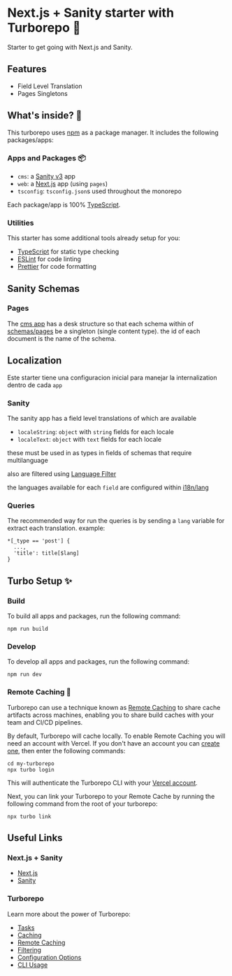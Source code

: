 # Next.js + Sanity starter with Turborepo 🚀

Starter to get going with Next.js and Sanity.

## Features
- Field Level Translation
- Pages Singletons

## What's inside? 👀

This turborepo uses [npm](https://www.npmjs.com/) as a package manager. It includes the following packages/apps:

### Apps and Packages 📦

- `cms`: a [Sanity v3](https://www.sanity.io/) app
- `web`: a [Next.js](https://nextjs.org/) app (using `pages`)
- `tsconfig`: `tsconfig.json`s used throughout the monorepo

Each package/app is 100% [TypeScript](https://www.typescriptlang.org/).

### Utilities

This starter has some additional tools already setup for you:

- [TypeScript](https://www.typescriptlang.org/) for static type checking
- [ESLint](https://eslint.org/) for code linting
- [Prettier](https://prettier.io) for code formatting


## Sanity Schemas
### Pages

The [cms app](./apps/cms/) has a desk structure so that each schema within of [schemas/pages](apps/cms/schemas/pages) be a singleton (single content type). the id of each document is the name of the schema.

## Localization

Este starter tiene una configuracion inicial para manejar la internalization dentro de cada `app`

### Sanity

The sanity app has a field level translations of which are available

- `localeString`: `object` with `string` fields for each locale
- `localeText`: `object` with `text` fields for each locale

these must be used in as types in fields of schemas that require multilanguage

also are filtered using [Language Filter](https://www.sanity.io/plugins/language-filter)

the languages available for each `field` are configured within [i18n/lang](apps/cms/schemas/i18n/lang)

### Queries

The recommended way for run the queries is by sending a `lang` variable for extract each translation. example:
```groq
*[_type == 'post'] {
  ...,
  'title': title[$lang]
}
```

## Turbo Setup ✨

### Build

To build all apps and packages, run the following command:

```
npm run build
```

### Develop

To develop all apps and packages, run the following command:

```
npm run dev
```

### Remote Caching  💽
Turborepo can use a technique known as [Remote Caching](https://turbo.build/repo/docs/core-concepts/remote-caching) to share cache artifacts across machines, enabling you to share build caches with your team and CI/CD pipelines.

By default, Turborepo will cache locally. To enable Remote Caching you will need an account with Vercel. If you don't have an account you can [create one](https://vercel.com/signup), then enter the following commands:

```
cd my-turborepo
npx turbo login
```

This will authenticate the Turborepo CLI with your [Vercel account](https://vercel.com/docs/concepts/personal-accounts/overview).

Next, you can link your Turborepo to your Remote Cache by running the following command from the root of your turborepo:

```
npx turbo link
```

## Useful Links

### Next.js + Sanity
- [Next.js](https://nextjs.org/docs)
- [Sanity](https://sanity.io/docs)

### Turborepo
Learn more about the power of Turborepo:

- [Tasks](https://turbo.build/repo/docs/core-concepts/monorepos/running-tasks)
- [Caching](https://turbo.build/repo/docs/core-concepts/caching)
- [Remote Caching](https://turbo.build/repo/docs/core-concepts/remote-caching)
- [Filtering](https://turbo.build/repo/docs/core-concepts/monorepos/filtering)
- [Configuration Options](https://turbo.build/repo/docs/reference/configuration)
- [CLI Usage](https://turbo.build/repo/docs/reference/command-line-reference)
